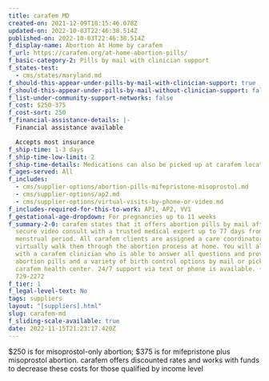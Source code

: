 ```yaml
---
title: carafem MD
created-on: 2021-12-09T18:15:46.078Z
updated-on: 2022-10-03T22:46:38.514Z
published-on: 2022-10-03T22:46:38.514Z
f_display-name: Abortion At Home by carafem
f_url: https://carafem.org/at-home-abortion-pills/
f_basic-category-2: Pills by mail with clinician support
f_states-test:
  - cms/states/maryland.md
f_should-this-appear-under-pills-by-mail-with-clinician-support: true
f_should-this-appear-under-pills-by-mail-without-clinician-support: false
f_list-under-community-support-networks: false
f_cost: $250-375
f_cost-sort: 250
f_financial-assistance-details: |-
  Financial assistance available

  Accepts most insurance
f_ship-time: 1-3 days
f_ship-time-low-limit: 2
f_ship-time-details: Medications can also be picked up at carafem locations.
f_ages-served: All
f_includes:
  - cms/supplier-options/abortion-pills-mifepristone-misoprostol.md
  - cms/supplier-options/ap2.md
  - cms/supplier-options/virtual-visits-by-phone-or-video.md
f_includes-required-for-this-to-work: AP1, AP2, VV1
f_gestational-age-dropdown: For pregnancies up to 11 weeks
f_summary-2-0: carafem states that it offers abortion pills by mail after a
  secure video consult with a trusted medical expert up to 77 days from last
  menstrual period. All carafem clients are assigned a care coordinator to help
  virtually walk them through the abortion process at home. You will also meet
  with a carafem clinician who is able to answer all questions and provide
  abortion pills and a variety of birth control options by mail or pick up at a
  carafem health center. 24/7 support via text or phone is available. (855)
  729-2272
f_tier: 1
f_legal-level-text: No
tags: suppliers
layout: "[suppliers].html"
slug: carafem-md
f_sliding-scale-available: true
date: 2022-11-15T21:23:17.420Z
---
```


$250 is for misoprostol-only abortion; $375 is for mifepristone plus misoprostol abortion. carafem offers discounted rates and works with funds to decrease these costs for those qualified by income level
